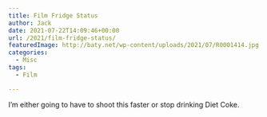 ```yaml
---
title: Film Fridge Status
author: Jack
date: 2021-07-22T14:09:46+00:00
url: /2021/film-fridge-status/
featuredImage: http://baty.net/wp-content/uploads/2021/07/R0001414.jpg
categories:
  - Misc
tags:
  - Film

---
```

<!--kg-card-begin: html-->

I&#8217;m either going to have to shoot this faster or stop drinking Diet Coke.

<!--kg-card-end: html-->